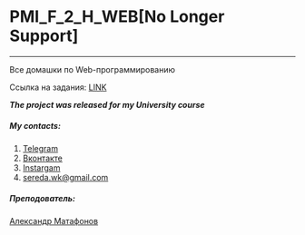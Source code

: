 # PMI_F_2_H_WEB[No Longer Support]
---------
Все домашки по Web-программированию

Ссылка на задания: [LINK](https://drive.google.com/drive/folders/1rI55KtZ_UWDr1zJADSF96RR89KWbA2NE?usp=sharing)

***The project was released for my University course***

##### My contacts:
1. [Telegram](https://tgmsg.ru/princepepper)
2. [Вконтакте](https://vk.com/princepepper)
3. [Instargam](https://www.instagram.com/prince_pepper_official/?hl=ru)
4. <sereda.wk@gmail.com>

##### Преподователь:
[Александр Матафонов](https://vk.com/mafandv)
